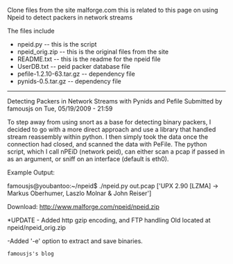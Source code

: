 Clone files from the site malforge.com 
this is related to this page on using Npeid to detect packers in network streams 

The files include 
- npeid.py -- this is the script 
- npeid_orig.zip -- this is the original files from the site 
- README.txt -- this is the readme for the npeid file 
- UserDB.txt -- peid packer database file 
- pefile-1.2.10-63.tar.gz -- dependency file 
- pynids-0.5.tar.gz -- dependency file 

-----------------------------

Detecting Packers in Network Streams with Pynids and Pefile
Submitted by famousjs on Tue, 05/19/2009 - 21:59

To step away from using snort as a base for detecting binary packers, I decided to go with a more direct approach and use a library that handled stream reassembly within python. I then simply took the data once the connection had closed, and scanned the data with PeFile. The python script, which I call nPEiD (network peid), can either scan a pcap if passed in as an argument, or sniff on an interface (default is eth0).

Example Output:

famousjs@youbantoo:~/npeid$ ./npeid.py out.pcap
['UPX 2.90 [LZMA] -> Markus Oberhumer, Laszlo Molnar & John Reiser']

Download: http://www.malforge.com/npeid/npeid.zip

*UPDATE - Added http gzip encoding, and FTP handling
Old located at npeid/npeid_orig.zip

-Added '-e' option to extract and save binaries.

    famousjs's blog



